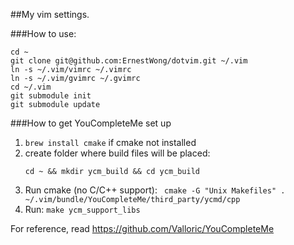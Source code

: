 ##My vim settings.

###How to use:

```
cd ~
git clone git@github.com:ErnestWong/dotvim.git ~/.vim
ln -s ~/.vim/vimrc ~/.vimrc
ln -s ~/.vim/gvimrc ~/.gvimrc
cd ~/.vim
git submodule init
git submodule update
```

###How to get YouCompleteMe set up

1. ``brew install cmake`` if cmake not installed
2. create folder where build files will be placed:
    ```
    cd ~ && mkdir ycm_build && cd ycm_build

    ```
3. Run cmake (no C/C++ support):
    ``` cmake -G "Unix Makefiles" . ~/.vim/bundle/YouCompleteMe/third_party/ycmd/cpp```
4. Run:
    ```make ycm_support_libs```

For reference, read https://github.com/Valloric/YouCompleteMe
